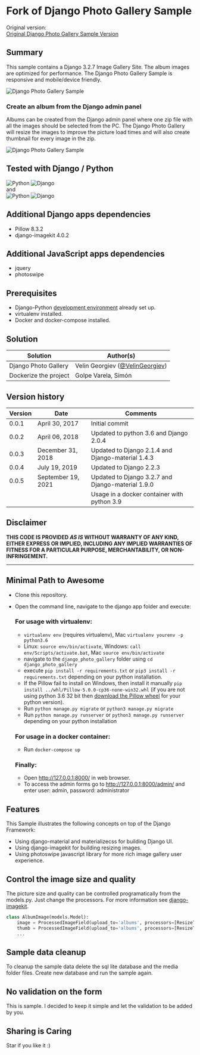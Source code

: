 # Fork of Django Photo Gallery Sample #

Original version:  
[Original Django Photo Gallery Sample Version](https://img.shields.io/badge/Version-0.0.4-green.svg)

## Summary

This sample contains a Django 3.2.7 Image Gallery Site. The album images are optimized for performance. The Django Photo Gallery Sample is responsive and mobile/device friendly.

![Django Photo Gallery Sample](./assets/django_photo_gallery_explore.gif)

### Create an album from the Django admin panel

Albums can be created from the Django admin panel where one zip file with all the images should be selected from the PC. The Django Photo Gallery will resize the images to improve the picture load times and will also create thumbnail for every image in the zip.

![Django Photo Gallery Sample](./assets/django_photo_gallery_admin.gif)


## Tested with Django / Python
![Python](https://img.shields.io/badge/Python-3.6-green.svg)
![Django](https://img.shields.io/badge/Django-2.2.3-green.svg)  
and  
![Python](https://img.shields.io/badge/Python-3.9-green.svg)
![Django](https://img.shields.io/badge/Django-3.2.7-green.svg)  

## Additional Django apps dependencies
- Pillow 8.3.2
- django-imagekit 4.0.2

## Additional JavaScript apps dependencies
- jquery
- photoswipe

## Prerequisites

- Django-Python [development environment](https://www.djangoproject.com/start/) already set up.
- virtualenv installed.
- Docker and docker-compose installed.

## Solution

| Solution              | Author(s)                                                            |
| --------------------- | -------------------------------------------------------------------- |
| Django Photo Gallery  | Velin Georgiev ([@VelinGeorgiev](https://twitter.com/velingeorgiev)) |
| Dockerize the project | Golpe Varela, Simón                                                  |

## Version history

| Version | Date               | Comments                                          |
| ------- | ------------------ | ------------------------------------------------- |
| 0.0.1   | April 30, 2017     | Initial commit                                    |
| 0.0.2   | April 06, 2018     | Updated to python 3.6 and Django 2.0.4            |
| 0.0.3   | December 31, 2018  | Updated to Django 2.1.4 and Django-material 1.4.3 |
| 0.0.4   | July 19, 2019      | Updated to Django 2.2.3                           |
| 0.0.5   | September 19, 2021 | Updated to Django 3.2.7 and Django-material 1.9.0 |
|         |                    | Usage in a docker container with python 3.9       |

## Disclaimer
**THIS CODE IS PROVIDED *AS IS* WITHOUT WARRANTY OF ANY KIND, EITHER EXPRESS OR IMPLIED, INCLUDING ANY IMPLIED WARRANTIES OF FITNESS FOR A PARTICULAR PURPOSE, MERCHANTABILITY, OR NON-INFRINGEMENT.**

---

## Minimal Path to Awesome

- Clone this repository.
- Open the command line, navigate to the django app folder and execute:
  
    ### For usage with virtualenv:

    - `virtualenv env` (requires virtualenv), Mac `virtualenv yourenv -p python3.6`
    - Linux: `source env/bin/activate`, Windows: `call env/Scripts/activate.bat`, Mac `source env/bin/activate`
    - navigate to the `django_photo_gallery` folder using `cd django_photo_gallery`
    - execute `pip install -r requirements.txt` or `pip3 install -r requirements.txt` depending on your python installation. 
    - If the Pillow fail to install on Windows, then install it manually `pip install ../whl/Pillow-5.0.0-cp36-none-win32.whl` (if you are not using python 3.6 32 bit then  [download the Pillow wheel](http://www.lfd.uci.edu/~gohlke/pythonlibs/#pillow) for your python version).
    - Run `python manage.py migrate` or `python3 manage.py migrate`
    - Run `python manage.py runserver` or `python3 manage.py runserver` depending on your python installation
  
    ### For usage in a docker container:
    - Run `docker-compose up`

    ### Finally:
    - Open http://127.0.0.1:8000/ in web browser.
    - To access the admin forms go to http://127.0.0.1:8000/admin/ and enter user: admin, password: administrator

## Features

This Sample illustrates the following concepts on top of the Django Framework:

- Using django-material and materializecss for building Django UI.
- Using django-imagekit for building resizing images.
- Using photoswipe javascript library for more rich image gallery user experience.

## Control the image size and quality
The picture size and quality can be controlled programatically from the models.py. Just change the processors. For more information see [django-imagekit](https://github.com/matthewwithanm/django-imagekit).

```python
class AlbumImage(models.Model):
    image = ProcessedImageField(upload_to='albums', processors=[ResizeToFit(1280)], format='JPEG', options={'quality': 70})
    thumb = ProcessedImageField(upload_to='albums', processors=[ResizeToFit(300)], format='JPEG', options={'quality': 80})
    ...
```

## Sample data cleanup
To cleanup the sample data delete the sql lite database and the media folder files. Create new database and run the sample again.

## No validation on the form
This is sample. I decided to keep it simple and let the validation to be added by you.

## Sharing is Caring

Star if you like it :)
